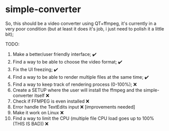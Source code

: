 # simple-converter

So, this should be a video converter using QT+ffmpeg, it's currently in a very poor condition (but at least it does it's job, i just need to polish it a little bit);

TODO:
1. Make a better/user friendly interface; ✔️
2. Find a way to be able to choose the video format; ✔️
3. Fix the UI freezing; ✔️
4. Find a way to be able to render multiple files at the same time; ✔️
5. Find a way to keep track of rendering process (0-100%); ❌
6. Create a SETUP where the user will install the ffmpeg and the simple-converter itself ❌
7. Check if FFMPEG is even installed ❌
8. Error handle the TextEdits input ❌ [improvements needed]
9. Make it work on Linux ❌
10. Find a way to limit the CPU (multiple file CPU load goes up to 100% (THIS IS BAD)) ❌
   
